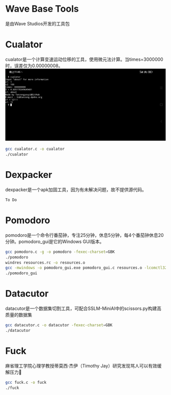 # Wave Base Tools
是由Wave Studios开发的工具包

# Cualator
cualator是一个计算变速运动位移的工具，使用微元法计算。当times=3000000时，误差仅为0.00000008。
![Cualator](cualator/cualator.jpg)
```bash
gcc cualator.c -o cualator
./cualator
```

# Dexpacker
dexpacker是一个apk加固工具，因为有未解决问题，故不提供源代码。
```bash
To Do
```

# Pomodoro
pomodoro是一个命令行番茄钟，专注25分钟，休息5分钟，每4个番茄钟休息20分钟。pomodoro_gui是它的Windows GUI版本。
```bash
gcc pomodoro.c -g -o pomodoro -fexec-charset=GBK
./pomodoro
windres resources.rc -o resources.o
gcc -mwindows -o pomodoro_gui.exe pomodoro_gui.c resources.o -lcomctl32 -fexec-charset=GBK
./pomodoro_gui
```

# Datacutor
datacutor是一个数据集切割工具，可配合SSLM-MiniAI中的scissors.py构建高质量的数据集
```bash
gcc datacutor.c -o datacutor -fexec-charset=GBK
./datacutor
```

# Fuck
麻省理工学院心理学教授蒂莫西·杰伊（Timothy Jay）研究发现骂人可以有效缓解压力🤬
```bash
gcc fuck.c -o fuck
./fuck
```
